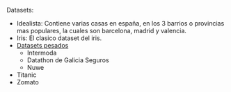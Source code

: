 Datasets:

- Idealista: Contiene varias casas en españa, en los 3 barrios o provincias mas populares, la cuales son barcelona, madrid y valencia.
- Iris: El clasico dataset del iris.
- [Datasets pesados](https://www.terabox.com/spanish/sharing/link?surl=fg1pRgzPSpcy-ZJ2AFOdRA)
    - Intermoda
    - Datathon de Galicia Seguros
    - Nuwe
- Titanic
- Zomato
